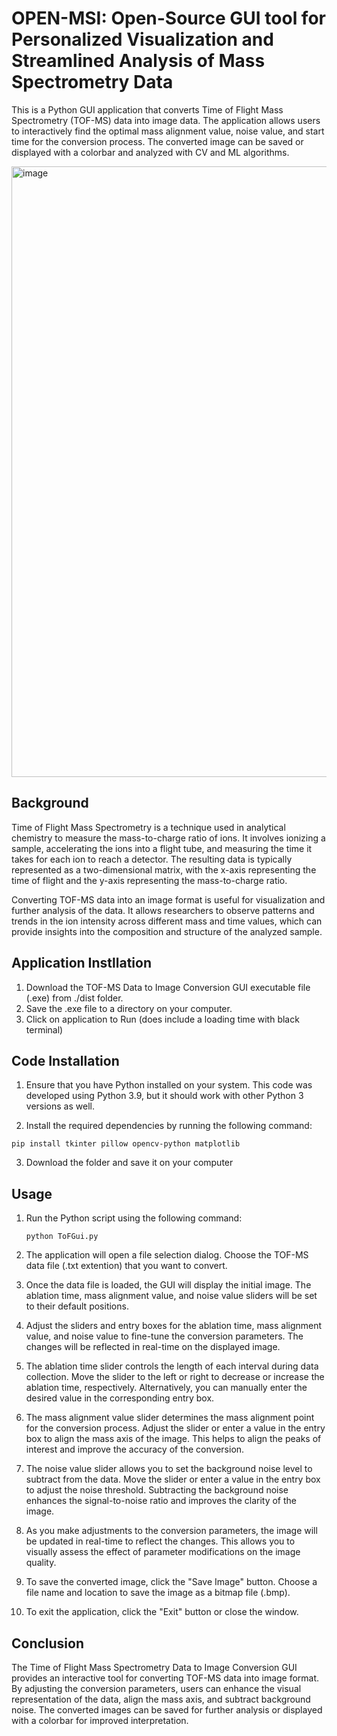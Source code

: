 # OPEN-MSI: Open-Source GUI tool for Personalized Visualization and Streamlined Analysis of Mass Spectrometry Data

This is a Python GUI application that converts Time of Flight Mass Spectrometry (TOF-MS) data into image data. The application allows users to interactively find the optimal mass alignment value, noise value, and start time for the conversion process. The converted image can be saved or displayed with a colorbar and analyzed with CV and ML algorithms.

<img width="977" alt="image" src="https://github.com/VarunSendilraj/Open-MSI/assets/57602146/bb355e20-7c51-4449-9d5f-2062123b1989">


## Background
Time of Flight Mass Spectrometry is a technique used in analytical chemistry to measure the mass-to-charge ratio of ions. It involves ionizing a sample, accelerating the ions into a flight tube, and measuring the time it takes for each ion to reach a detector. The resulting data is typically represented as a two-dimensional matrix, with the x-axis representing the time of flight and the y-axis representing the mass-to-charge ratio.

Converting TOF-MS data into an image format is useful for visualization and further analysis of the data. It allows researchers to observe patterns and trends in the ion intensity across different mass and time values, which can provide insights into the composition and structure of the analyzed sample.

## Application Instllation
1. Download the TOF-MS Data to Image Conversion GUI executable file (.exe) from ./dist folder.
2. Save the .exe file to a directory on your computer.
3. Click on application to Run (does include a loading time with black terminal)

## Code Installation
1. Ensure that you have Python installed on your system. This code was developed using Python 3.9, but it should work with other Python 3 versions as well.

2. Install the required dependencies by running the following command:


```
pip install tkinter pillow opencv-python matplotlib
```

3. Download the folder and save it on your computer

## Usage
1. Run the Python script using the following command:

    ```python ToFGui.py```

2. The application will open a file selection dialog. Choose the TOF-MS data file (.txt extention) that you want to convert.

3. Once the data file is loaded, the GUI will display the initial image. The ablation time, mass alignment value, and noise value sliders will be set to their default positions.

4. Adjust the sliders and entry boxes for the ablation time, mass alignment value, and noise value to fine-tune the conversion parameters. The changes will be reflected in real-time on the displayed image.

5. The ablation time slider controls the length of each interval during data collection. Move the slider to the left or right to decrease or increase the ablation time, respectively. Alternatively, you can manually enter the desired value in the corresponding entry box.

6. The mass alignment value slider determines the mass alignment point for the conversion process. Adjust the slider or enter a value in the entry box to align the mass axis of the image. This helps to align the peaks of interest and improve the accuracy of the conversion.

7. The noise value slider allows you to set the background noise level to subtract from the data. Move the slider or enter a value in the entry box to adjust the noise threshold. Subtracting the background noise enhances the signal-to-noise ratio and improves the clarity of the image.

8. As you make adjustments to the conversion parameters, the image will be updated in real-time to reflect the changes. This allows you to visually assess the effect of parameter modifications on the image quality.

9. To save the converted image, click the "Save Image" button. Choose a file name and location to save the image as a bitmap file (.bmp).

10. To exit the application, click the "Exit" button or close the window.


## Conclusion
The Time of Flight Mass Spectrometry Data to Image Conversion GUI provides an interactive tool for converting TOF-MS data into image format. By adjusting the conversion parameters, users can enhance the visual representation of the data, align the mass axis, and subtract background noise. The converted images can be saved for further analysis or displayed with a colorbar for improved interpretation.

